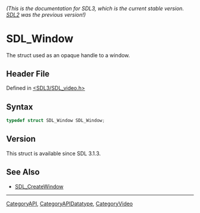 ###### (This is the documentation for SDL3, which is the current stable version. [SDL2](https://wiki.libsdl.org/SDL2/) was the previous version!)
# SDL_Window

The struct used as an opaque handle to a window.

## Header File

Defined in [<SDL3/SDL_video.h>](https://github.com/libsdl-org/SDL/blob/main/include/SDL3/SDL_video.h)

## Syntax

```c
typedef struct SDL_Window SDL_Window;
```

## Version

This struct is available since SDL 3.1.3.

## See Also

- [SDL_CreateWindow](SDL_CreateWindow)

----
[CategoryAPI](CategoryAPI), [CategoryAPIDatatype](CategoryAPIDatatype), [CategoryVideo](CategoryVideo)

